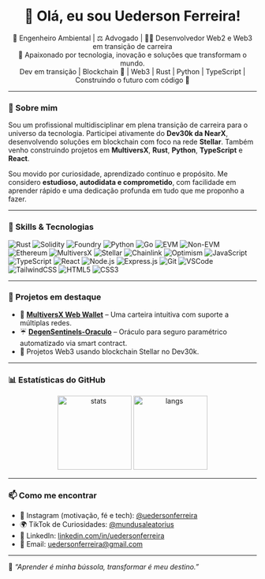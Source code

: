 <h1 align="center">👋 Olá, eu sou Uederson Ferreira!</h1>

<p align="center">
  🌱 Engenheiro Ambiental | ⚖️ Advogado | 👨‍💻 Desenvolvedor Web2 e Web3 em transição de carreira<br>
  💼 Apaixonado por tecnologia, inovação e soluções que transformam o mundo.<br>
  Dev em transição | Blockchain 💎 | Web3 | Rust | Python | TypeScript | Construindo o futuro com código 🚀
</p>

---

### 🚀 Sobre mim

Sou um profissional multidisciplinar em plena transição de carreira para o universo da tecnologia. Participei ativamente do **Dev30k da NearX**, desenvolvendo soluções em blockchain com foco na rede **Stellar**. Também venho construindo projetos em **MultiversX**, **Rust**, **Python**, **TypeScript** e **React**.

Sou movido por curiosidade, aprendizado contínuo e propósito. Me considero **estudioso, autodidata e comprometido**, com facilidade em aprender rápido e uma dedicação profunda em tudo que me proponho a fazer.

---

### 🧠 Skills & Tecnologias

![Rust](https://img.shields.io/badge/Rust-000000?style=for-the-badge&logo=rust&logoColor=white)
![Solidity](https://img.shields.io/badge/Solidity-363636?style=for-the-badge&logo=solidity&logoColor=white)
![Foundry](https://img.shields.io/badge/Foundry-000000?style=for-the-badge&logo=ethereum&logoColor=white)
![Python](https://img.shields.io/badge/Python-3776AB?style=for-the-badge&logo=python&logoColor=white)
![Go](https://img.shields.io/badge/Go-00ADD8?style=for-the-badge&logo=go&logoColor=white)
![EVM](https://img.shields.io/badge/EVM-Compatible-3C3C3D?style=for-the-badge&logo=ethereum&logoColor=white)
![Non-EVM](https://img.shields.io/badge/Non--EVM-Compatible-FF6B6B?style=for-the-badge&logoColor=white)
![Ethereum](https://img.shields.io/badge/Ethereum-3C3C3D?style=for-the-badge&logo=ethereum&logoColor=white)
![MultiversX](https://img.shields.io/badge/MultiversX-000?style=for-the-badge&logo=data:image/png;base64,iVBORw0KGgoAAAANSUhEUgAAAAEAAAABCAQAAAC1HAwCAAAAC0lEQVR42mP8Xw8AAr8BHcBoDOwAAAAASUVORK5CYII=)
![Stellar](https://img.shields.io/badge/Stellar-14B6E5?style=for-the-badge&logo=stellar&logoColor=white)
![Chainlink](https://img.shields.io/badge/Chainlink-375BD2?style=for-the-badge&logo=chainlink&logoColor=white)
![Optimism](https://img.shields.io/badge/Optimism-FF0420?style=for-the-badge&logo=optimism&logoColor=white)
![JavaScript](https://img.shields.io/badge/JavaScript-F7DF1E?style=for-the-badge&logo=javascript&logoColor=black)
![TypeScript](https://img.shields.io/badge/TypeScript-3178C6?style=for-the-badge&logo=typescript&logoColor=white)
![React](https://img.shields.io/badge/React-20232A?style=for-the-badge&logo=react&logoColor=61DAFB)
![Node.js](https://img.shields.io/badge/Node.js-339933?style=for-the-badge&logo=node.js&logoColor=white)
![Express.js](https://img.shields.io/badge/Express.js-000000?style=for-the-badge&logo=express&logoColor=white)
![Git](https://img.shields.io/badge/Git-F05032?style=for-the-badge&logo=git&logoColor=white)
![VSCode](https://img.shields.io/badge/VSCode-007ACC?style=for-the-badge&logo=visual-studio-code&logoColor=white)
![TailwindCSS](https://img.shields.io/badge/TailwindCSS-38B2AC?style=for-the-badge&logo=tailwind-css&logoColor=white)
![HTML5](https://img.shields.io/badge/HTML5-E34F26?style=for-the-badge&logo=html5&logoColor=white)
![CSS3](https://img.shields.io/badge/CSS3-1572B6?style=for-the-badge&logo=css3&logoColor=white)


---

### 📂 Projetos em destaque

- 🔐 [**MultiversX Web Wallet**](https://github.com/uederson-ferreira/multiversx-web-wallet) – Uma carteira intuitiva com suporte a múltiplas redes.
- ☔ [**DegenSentinels-Oraculo**](https://github.com/uederson-ferreira/degensentinels-oraculo) – Oráculo para seguro paramétrico automatizado via smart contract.
- 💫 Projetos Web3 usando blockchain Stellar no Dev30k.

---

### 📊 Estatísticas do GitHub

<p align="center">
  <img src="https://github-readme-stats.vercel.app/api?username=uederson-ferreira&show_icons=true&theme=github_dark&locale=pt-br" alt="stats" height="150" />
  <img src="https://github-readme-stats.vercel.app/api/top-langs/?username=uederson-ferreira&layout=compact&theme=github_dark" alt="langs" height="150" />
</p>

---

### 📫 Como me encontrar

- 💬 Instagram (motivação, fé e tech): [@uedersonferreira](https://www.instagram.com/uedersonferreira/)
- 🌍 TikTok de Curiosidades: [@mundusaleatorius](https://www.tiktok.com/@mundusaleatorius)
- 💼 LinkedIn: [linkedin.com/in/uedersonferreira](https://www.linkedin.com/in/uedersonferreira/)
- 📧 Email: uedersonferreira@gmail.com

---

🧭 *“Aprender é minha bússola, transformar é meu destino.”*
